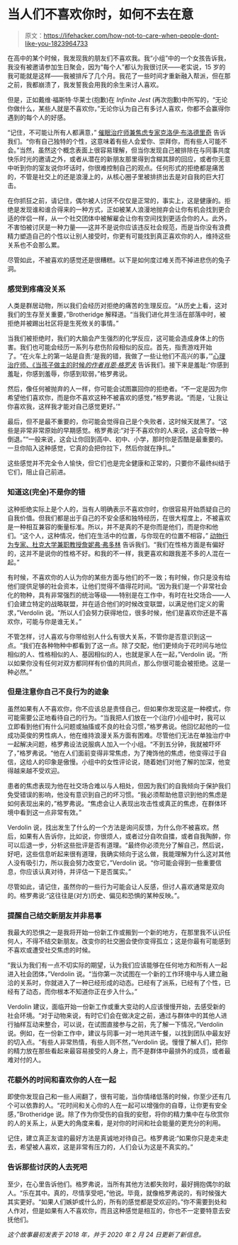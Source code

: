 # 当人们不喜欢你时，如何不去在意

> 原文：<https://lifehacker.com/how-not-to-care-when-people-dont-like-you-1823964733>

在高中的某个时候，我发现我的朋友们不喜欢我。我“小组”中的一个女孩告诉我，我没有被邀请参加生日聚会，因为“每个人”都认为我很讨厌——老实说，15 岁的我可能就是这样——我被排斥了几个月。我花了一些时间才重新融入帮派，但在那之前，我都崩溃了，我发誓我会用我的余生来讨人喜欢。



但是，正如戴维·福斯特·华莱士(抱歉)在 *Infinite Jest* (再次抱歉)中所写的，“无论你做什么，某些人就是不喜欢你，”无论你认为自己有多讨人喜欢，你都不会赢得你遇到的每个人的好感。

“记住，不可能让所有人都满意，” [催眠治疗师兼焦虑专家克洛伊·布洛德里奇](https://www.calmer-you.com/) 告诉我们。“你有自己独特的个性，这意味着有些人会爱你、崇拜你，而有些人可能不会。”当然，虽然这个概念表面上很容易理解，但当你发现自己被排除在与同事共度快乐时光的邀请之外，或者从潜在的新朋友那里得到含糊其辞的回应，或者你无意中听到你的室友说你坏话时，你很难控制自己的观点。任何形式的拒绝都是痛苦的，不管是社交上的还是浪漫上的，从核心圈子里被排挤出去是对自我的巨大打击。

在你抓狂之前，请记住，偶尔被人讨厌不仅仅是正常的，事实上，这是健康的。拒绝是发现谁和谁合得来的一种方式，正如被某人浪漫地抛弃会让你有机会找到更合适的伴侣一样，从一个社交团体中被解雇会让你有空间找到更适合你的人。此外，不害怕被讨厌是一种力量——这并不是说你应该违反社会规范，而是当你没有浪费精力塑造自己的个性以让别人接受时，你更有可能找到真正喜欢你的人，维持这些关系也不会那么累。

尽管如此，不被喜欢的感觉还是很糟糕。以下是如何度过难关而不掉进悲伤的兔子洞。

### **感觉到疼痛没关系**

人类是群居动物，所以我们会经历对拒绝的痛苦的生理反应。“从历史上看，这对我们的生存至关重要，”Brotheridge 解释道。“当我们进化并生活在部落中时，被拒绝并被踢出社区将是生死攸关的事情。”

当我们被拒绝时，我们的大脑会产生强烈的化学反应，这可能会造成身体上的伤害。我们也可能会经历一系列与悲伤阶段相似的反应。首先，指责游戏开始了。“在火车上的第一站是自责:‘是我的错，我做了一些让他们不高兴的事，’”[心理治疗师、《当孩子做主的时候*的作者肖恩·格罗夫*](http://www.seangrover.com/) 告诉我们。接下来是羞耻:“你感到羞耻，你感到羞辱，你感到软弱，”格罗弗说。

然后，像任何被抛弃的人一样，你可能会试图赢回你的拒绝者。“不一定是因为你希望他们喜欢你，而是你不喜欢这种不被喜欢的感觉，”格罗弗说。“而是，‘让我让你喜欢我，这样我才能对自己感觉更好。’"

最后，但不是最不重要的，你可能会觉得自己是个失败者，这时候天就黑了。“这些是非常非常原始的早期感觉。格罗弗说:“对于不喜欢你的人来说，这会导致一种倒退。”“一般来说，这会让你回到高中、初中、小学，那时你是否酷是最重要的。一旦你陷入这种感觉，它真的会把你拉下，然后你就在挣扎。”

这些感觉并不完全令人愉快，但它们也是完全健康和正常的，只要你不最终纠结于它们，阻止自己前进。

### **知道这(完全)不是你的错**

这种拒绝实际上是个人的，当有人明确表示不喜欢你时，你很容易开始质疑自己的自我价值。但我们都是出于自己的不安全感和独特经历，在很大程度上，不被喜欢是一种相互兼容的衡量标准。所以，并不是真的不是你而是他们，而是你和他们。“这个人，这种情况，他们在生活中的位置，与你现在的位置不相容，” [动物行为专家、杜克大学兼职教授詹妮弗·弗多林](http://www.jenniferverdolin.com/) 告诉我们。“我们在性格方面是有偏好的，这并不是说你的性格不好。和我的不一样，我更喜欢和跟我差不多的人混在一起。”

有时候，不喜欢你的人认为你的某些方面与他们的不一致；有时候，你只是没有给他们提供足够的社会资本，让他们觉得不值得花时间。“因为我们是一个非常社会化的物种，具有非常强烈的统治等级——特别是在工作中，有时在社交场合——人们会建立特定的战略联盟，并在适合他们的时候改变联盟，以满足他们定义的需求，”Verdolin 说。“所以人们会努力获得地位，很多时候，他们是喜欢你还是不喜欢你，可能与你是谁无关。”

不管怎样，讨人喜欢与你带给别人什么有很大关系，不管你是否意识到这一点。“我们在各种物种中都看到了这一点。除了交配，他们更倾向于花时间与地位相似的人、性格相似的人、基因相似的人，也就是家人在一起，”Verdolin 说。“所以如果你没有任何对双方都同样有价值的共同点，那么你很可能会被拒绝。这是一种必然。”

### 但是注意你自己不良行为的迹象

虽然如果有人不喜欢你，你不应该总是责怪自己，但如果你发现这是一种模式，你可能需要公正地看待自己的行为。“当我把人们放在一个(治疗)小组中时，我可以立即看到他们有什么问题或抽搐或不良的社会习惯，”格罗弗说。他回忆起他的一位成功英俊的男性病人，他在维持浪漫关系方面有困难。尽管他们无法在单独治疗中一起解决问题，格罗弗设法说服病人加入一个小组。“不到五分钟，我就被吓坏了，”格罗弗说。“他在人们面前变得非常焦虑，为了掩饰他的焦虑，他变得过于自信，这给人的印象是傲慢。小组中的女性评论说，随着她们对他了解的加深，他变得越来越不受欢迎。

患者的焦虑表现为他在社交场合难以与人相处，但因为我们的自我倾向于保护我们免受错误的影响，他没有意识到自己的坏习惯。“我必须帮助他意识到他的焦虑是如何表现出来的，”格罗弗说。“焦虑会让人表现出攻击性或真正的焦虑，在群体环境中看到这一点非常有效。”

Verdolin 说，找出发生了什么的一个方法是询问反馈，为什么你不被喜欢。然后，如果有人告诉你，比如说，你很烦人，或者过分自吹自擂，或者自我陶醉，你可以后退一步，分析这些批评是否有道理。“最终你必须充分了解自己，然后说，好吧，这些信息听起来很有道理，我确实倾向于这么做，我能理解为什么这对其他人没有吸引力，所以我会努力改变它，”Verdolin 说。“你可能会得到一些重要信息，你应该认真对待，并评估一下是否属实。”

尽管如此，请记住，虽然你的一些行为可能会让人反感，但讨人喜欢通常是双向的。格罗弗说:“这往往是(对方)历史、偏见和恐惧的某种反映。”。

### 提醒自己结交新朋友并非易事

我最大的恐惧之一是我将开始一份新工作或搬到一个新的地方，在那里我不认识任何人，不得不结交新朋友。改变你的社交圈会使你变得孤立；这是你最有可能感到不喜欢或遭受社交焦虑的时候。

“我认为我们有一点不切实际的期望，认为我们应该能够在任何地方和所有人一起进入社会团体，”Verdolin 说。“当你第一次试图在一个新的工作环境中与人建立融洽的关系时，你就进入了一种已经形成的动态。已经有了派系，已经有了个性，已经有了动态，而你根本不知道你正在步入什么。”

Verdolin 建议，面临开始一份新工作或重大变动的人应该慢慢开始，去感受新的社会环境。“对于动物来说，有时它们会在做决定之前，通过与群体中的其他人进行抽样互动来整合，可以说，在试图直接参与之前，先了解一下情况，”Verdolin 说。例如，在一份新工作中，建议与同事一对一地共进午餐，以找到团队中最友好的切入点。“有些人非常热情，有些人则不然，”Verdolin 说。慢慢了解人们，把你的精力放在那些看起来最容易接受的人身上，而不是群体中最排外的成员，或者最难对付的人。

### 花额外的时间和喜欢你的人在一起

即使你发现自己和一些人闹翻了，很有可能，当你情绪低落的时候，你至少还有几个可以依靠的人。“花时间和关心你的人在一起可以增强你的自尊，让你更有安全感，”Brotheridge 说。除了作为你受伤的自我的安慰，将你的精力集中在与欣赏你的人的关系上，从更大的角度来看，是对你的时间和社会能量的更充分的利用。

记住，建立真正友谊的最好方法是真诚地对待自己。格罗弗说:“如果你只是走来走去，希望被人喜欢，这是非常有压力的，人们会认为这是不真实的。”

### **告诉那些讨厌的人去死吧**

至少，在心里告诉他们。格罗弗说，当所有其他方法都失败时，最好拥抱偶尔的敌人。“乐在其中。真的，尽情享受吧，”他说。毕竟，就像格罗弗说的，有时候强大其实更好。“如果人们嫉妒或什么的，所有的感觉都是受欢迎的。”你不需要到处和人作对，但是如果有人不喜欢你，而且这种感觉是相互的，你也不一定要特意去安抚他们。

*这个故事最初发表于 2018 年，并于 2020 年 2 月 24 日更新了新信息。*